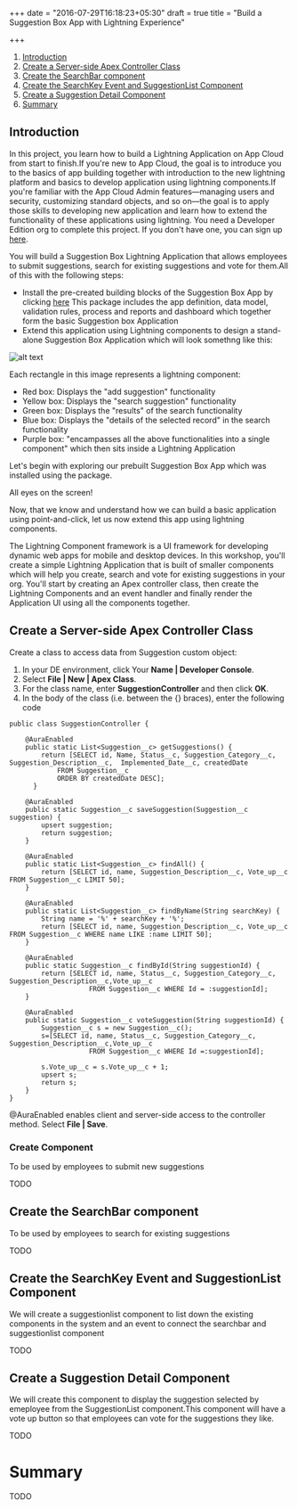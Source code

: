 +++
date = "2016-07-29T16:18:23+05:30"
draft = true
title = "Build a Suggestion Box App with Lightning Experience"

+++


1. [Introduction](#introduction)
2. [Create a Server-side Apex Controller Class](#create-a-server-side-apex-controller-class)
3. [Create the SearchBar component](#create-the-searchbar-component)
4. [Create the SearchKey Event and SuggestionList Component](#create-the-searchkey-event-and-suggestionlist-component)
5. [Create a Suggestion Detail Component](#create-a-suggestion-detail-component)
6. [Summary](#summary)

## Introduction
In this project, you learn how to build a Lightning Application on App Cloud from start to finish.If you're new to App Cloud, the goal is to introduce you to the basics of app building together with introduction to the new lightning platform and basics to develop application using lightning components.If you're familiar with the App Cloud Admin features—managing users and security, customizing standard objects, and so on—the goal is to apply those skills to developing new application and learn how to extend the functionality of these applications using lightning. You need a Developer Edition org to complete this project. If you don't have one, you can sign up [here](https://developer.salesforce.com/signup).

You will build a Suggestion Box Lightning Application that allows employees to submit suggestions, search for existing suggestions and vote for them.All of this with the following steps:

* Install the pre-created building blocks of the Suggestion Box App by clicking [here](http://bit.ly/df16_sb_package)
  This package includes the app definition, data model, validation rules, process and reports and dashboard which together form the basic Suggestion box Application
* Extend this application using Lightning components to design a stand-alone Suggestion Box Application which will look somethng like this:
 
![alt text](https://github.com/sonamraju14/df16workshops/blob/master/content/workshop/suggestion-box/images/SB_app.png)

Each rectangle in this image represents a lightning component:
* Red box: Displays the "add suggestion" functionality
* Yellow box: Displays the "search suggestion" functionality
* Green box: Displays the "results" of the search functionality
* Blue box: Displays the "details of the selected record" in the search functionality
* Purple box: "encampasses all the above functionalities into a single component" which then sits inside a Lightning Application

Let's begin with exploring our prebuilt Suggestion Box App which was installed using the package.

All eyes on the screen!

Now, that we know and understand how we can build a basic application using point-and-click, let us now extend this app using lightning components.

The Lightning Component framework is a UI framework for developing dynamic web apps for mobile and desktop devices. In this workshop, you'll create a simple Lightning Application that is built of smaller components which will help you create, search and vote for existing suggestions in your org. You'll start by creating an Apex controller class, then create the Lightning Components and an event handler and finally render the Application UI using all the components together.

## Create a Server-side Apex Controller Class

Create a class to access data from Suggestion custom object:

1. In your DE environment, click Your **Name | Developer Console**.
2. Select **File | New | Apex Class**.
3. For the class name, enter **SuggestionController** and then click **OK**.
4. In the body of the class (i.e. between the {} braces), enter the following code

```
public class SuggestionController {

  	@AuraEnabled
	public static List<Suggestion__c> getSuggestions() {
		return [SELECT id, Name, Status__c, Suggestion_Category__c, Suggestion_Description__c,	Implemented_Date__c, createdDate 
			FROM Suggestion__c 
			ORDER BY createdDate DESC];
	  }
    
    @AuraEnabled
    public static Suggestion__c saveSuggestion(Suggestion__c suggestion) {
        upsert suggestion;
        return suggestion;
    }
    
    @AuraEnabled
    public static List<Suggestion__c> findAll() {
        return [SELECT id, name, Suggestion_Description__c, Vote_up__c FROM Suggestion__c LIMIT 50];
    }
    
    @AuraEnabled
    public static List<Suggestion__c> findByName(String searchKey) {
        String name = '%' + searchKey + '%';
        return [SELECT id, name, Suggestion_Description__c, Vote_up__c FROM Suggestion__c WHERE name LIKE :name LIMIT 50];
    }  
   
    @AuraEnabled
    public static Suggestion__c findById(String suggestionId) {
        return [SELECT id, name, Status__c, Suggestion_Category__c, Suggestion_Description__c,Vote_up__c
                    FROM Suggestion__c WHERE Id = :suggestionId];
    }
    
    @AuraEnabled
    public static Suggestion__c voteSuggestion(String suggestionId) {
        Suggestion__c s = new Suggestion__c();
        s=[SELECT id, name, Status__c, Suggestion_Category__c, Suggestion_Description__c,Vote_up__c
                    FROM Suggestion__c WHERE Id =:suggestionId];
        
        s.Vote_up__c = s.Vote_up__c + 1;
        upsert s;
        return s;
    } 
} 
```
@AuraEnabled enables client and server-side access to the controller method. Select **File | Save**.


### Create Component 
To be used by employees to submit new suggestions

TODO

## Create the SearchBar component
To be used by employees to search for existing suggestions

TODO

## Create the SearchKey Event and SuggestionList Component
We will create a suggestionlist component to list down the existing components in the system and an event to connect the searchbar and suggestionlist component

TODO

## Create a Suggestion Detail Component
We will create this component to display the suggestion selected by emeployee from the SuggestionList component.This component will have a vote up button so that employees can vote for the suggestions they like.

TODO

# Summary

TODO



